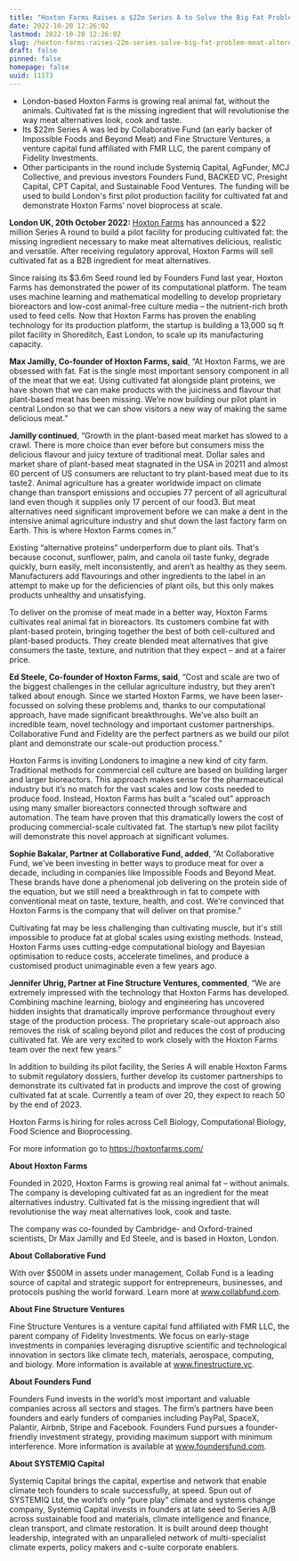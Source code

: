 ```yaml
---
title: "Hoxton Farms Raises a $22m Series A to Solve the Big Fat Problem for Meat Alternatives"
date: 2022-10-20 12:26:02
lastmod: 2022-10-20 12:26:02
slug: /hoxton-farms-raises-22m-series-solve-big-fat-problem-meat-alternatives
draft: false
pinned: false
homepage: false
uuid: 11173
---
```

<ul>
<li>London-based Hoxton Farms is growing real animal fat, without the animals. Cultivated fat is the missing ingredient that will revolutionise the way meat alternatives look, cook and taste.</li>
<li>Its $22m Series A was led by Collaborative Fund (an early backer of Impossible Foods and Beyond Meat) and Fine Structure Ventures, a venture capital fund affiliated with FMR LLC, the parent company of Fidelity Investments.</li>
<li>Other participants in the round include Systemiq Capital, AgFunder, MCJ Collective, and previous investors Founders Fund, BACKED VC, Presight Capital, CPT Capital, and Sustainable Food Ventures. The funding will be used to build London's first pilot production facility for cultivated fat and demonstrate Hoxton Farms’ novel bioprocess at scale.</li>
</ul>
<p><strong>London UK, 20th October 2022:</strong> <a href="https://cewcomms.mxspruce.com/FXxqh2bZQfSwr3wyS/l/ueC8SotkcmblnFey8?messageId=LlQ3kDXPXkRCDLpvP&rn=&re=gInJ3buQncvBXZy5WalR3byBHQvxGblhmI&sc=false">Hoxton Farms</a> has announced a $22 million Series A round to build a pilot facility for producing cultivated fat: the missing ingredient necessary to make meat alternatives delicious, realistic and versatile. After receiving regulatory approval, Hoxton Farms will sell cultivated fat as a B2B ingredient for meat alternatives.</p>
<p>Since raising its $3.6m Seed round led by Founders Fund last year, Hoxton Farms has demonstrated the power of its computational platform. The team uses machine learning and mathematical modelling to develop proprietary bioreactors and low-cost animal-free culture media – the nutrient-rich broth used to feed cells. Now that Hoxton Farms has proven the enabling technology for its production platform, the startup is building a 13,000 sq ft pilot facility in Shoreditch, East London, to scale up its manufacturing capacity.</p>
<p><strong>Max Jamilly, Co-founder of Hoxton Farms, said</strong>, “At Hoxton Farms, we are obsessed with fat. Fat is the single most important sensory component in all of the meat that we eat. Using cultivated fat alongside plant proteins, we have shown that we can make products with the juiciness and flavour that plant-based meat has been missing. We’re now building our pilot plant in central London so that we can show visitors a new way of making the same delicious meat.”</p>
<p><strong>Jamilly continued</strong>, “Growth in the plant-based meat market has slowed to a crawl. There is more choice than ever before but consumers miss the delicious flavour and juicy texture of traditional meat. Dollar sales and market share of plant-based meat stagnated in the USA in 20211 and almost 60 percent of US consumers are reluctant to try plant-based meat due to its taste2. Animal agriculture has a greater worldwide impact on climate change than transport emissions and occupies 77 percent of all agricultural land even though it supplies only 17 percent of our food3. But meat alternatives need significant improvement before we can make a dent in the intensive animal agriculture industry and shut down the last factory farm on Earth. This is where Hoxton Farms comes in.”</p>
<p>Existing “alternative proteins” underperform due to plant oils. That's because coconut, sunflower, palm, and canola oil taste funky, degrade quickly, burn easily, melt inconsistently, and aren’t as healthy as they seem. Manufacturers add flavourings and other ingredients to the label in an attempt to make up for the deficiencies of plant oils, but this only makes products unhealthy and unsatisfying.</p>
<p>To deliver on the promise of meat made in a better way, Hoxton Farms cultivates real animal fat in bioreactors. Its customers combine fat with plant-based protein, bringing together the best of both cell-cultured and plant-based products. They create blended meat alternatives that give consumers the taste, texture, and nutrition that they expect – and at a fairer price.</p>
<p><strong>Ed Steele, Co-founder of Hoxton Farms, said</strong>, “Cost and scale are two of the biggest challenges in the cellular agriculture industry, but they aren’t talked about enough. Since we started Hoxton Farms, we have been laser-focussed on solving these problems and, thanks to our computational approach, have made significant breakthroughs. We’ve also built an incredible team, novel technology and important customer partnerships. Collaborative Fund and Fidelity are the perfect partners as we build our pilot plant and demonstrate our scale-out production process.”</p>
<p>Hoxton Farms is inviting Londoners to imagine a new kind of city farm. Traditional methods for commercial cell culture are based on building larger and larger bioreactors. This approach makes sense for the pharmaceutical industry but it’s no match for the vast scales and low costs needed to produce food. Instead, Hoxton Farms has built a “scaled out” approach using many smaller bioreactors connected through software and automation. The team have proven that this dramatically lowers the cost of producing commercial-scale cultivated fat. The startup’s new pilot facility will demonstrate this novel approach at significant volumes.</p>
<p><strong>Sophie Bakalar, Partner at Collaborative Fund, added</strong>, “At Collaborative Fund, we’ve been investing in better ways to produce meat for over a decade, including in companies like Impossible Foods and Beyond Meat. These brands have done a phenomenal job delivering on the protein side of the equation, but we still need a breakthrough in fat to compete with conventional meat on taste, texture, health, and cost. We’re convinced that Hoxton Farms is the company that will deliver on that promise.”</p>
<p>Cultivating fat may be less challenging than cultivating muscle, but it's still impossible to produce fat at global scales using existing methods. Instead, Hoxton Farms uses cutting-edge computational biology and Bayesian optimisation to reduce costs, accelerate timelines, and produce a customised product unimaginable even a few years ago.</p>
<p><strong>Jennifer Uhrig, Partner at Fine Structure Ventures, commented</strong>, “We are extremely impressed with the technology that Hoxton Farms has developed. Combining machine learning, biology and engineering has uncovered hidden insights that dramatically improve performance throughout every stage of the production process. The proprietary scale-out approach also removes the risk of scaling beyond pilot and reduces the cost of producing cultivated fat. We are very excited to work closely with the Hoxton Farms team over the next few years.”</p>
<p>In addition to building its pilot facility, the Series A will enable Hoxton Farms to submit regulatory dossiers, further develop its customer partnerships to demonstrate its cultivated fat in products and improve the cost of growing cultivated fat at scale. Currently a team of over 20, they expect to reach 50 by the end of 2023. </p>
<p>Hoxton Farms is hiring for roles across Cell Biology, Computational Biology, Food Science and Bioprocessing.</p>
<p>For more information go to <a href="https://hoxtonfarms.com/">https://hoxtonfarms.com/</a></p>
<p><strong>About Hoxton Farms</strong></p>
<p>Founded in 2020, Hoxton Farms is growing real animal fat – without animals. The company is developing cultivated fat as an ingredient for the meat alternatives industry. Cultivated fat is the missing ingredient that will revolutionise the way meat alternatives look, cook and taste.</p>
<p>The company was co-founded by Cambridge- and Oxford-trained scientists, Dr Max Jamilly and Ed Steele, and is based in Hoxton, London.</p>
<p><strong>About Collaborative Fund</strong></p>
<p>With over $500M in assets under management, Collab Fund is a leading source of capital and strategic support for entrepreneurs, businesses, and protocols pushing the world forward. Learn more at <a href="http://www.collabfund.com">www.collabfund.com</a>.</p>
<p><strong>About Fine Structure Ventures</strong></p>
<p>Fine Structure Ventures is a venture capital fund affiliated with FMR LLC, the parent company of Fidelity Investments. We focus on early-stage investments in companies leveraging disruptive scientific and technological innovation in sectors like climate tech, materials, aerospace, computing, and biology. More information is available at <a href="http://www.finestructure.vc">www.finestructure.vc</a>.</p>
<p><strong>About Founders Fund</strong></p>
<p>Founders Fund invests in the world’s most important and valuable companies across all sectors and stages. The firm’s partners have been founders and early funders of companies including PayPal, SpaceX, Palantir, Airbnb, Stripe and Facebook. Founders Fund pursues a founder-friendly investment strategy, providing maximum support with minimum interference. More information is available at <a href="http://www.foundersfund.com">www.foundersfund.com</a>.</p>
<p><strong>About SYSTEMIQ Capital</strong></p>
<p>Systemiq Capital brings the capital, expertise and network that enable climate tech founders to scale successfully, at speed. Spun out of SYSTEMIQ Ltd, the world’s only “pure play” climate and systems change company, Systemiq Capital invests in founders at late seed to Series A/B across sustainable food and materials, climate intelligence and finance, clean transport, and climate restoration. It is built around deep thought leadership, integrated with an unparalleled network of multi-specialist climate experts, policy makers and c-suite corporate enablers.</p>
